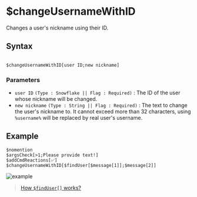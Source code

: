 # $changeUsernameWithID
Changes a user's nickname using their ID.
## Syntax
```

$changeUsernameWithID[user ID;new nickname]
```

### Parameters
- `user ID` `(Type : Snowflake || Flag : Required)` : The ID of the user whose nickname will be changed.
- `new nickname` `(Type : String || Flag : Required)` : The text to change the user's nickname to. It cannot exceed more than 32 characters, using `%username%` will be replaced by real user's username.


## Example
```
$nomention
$argsCheck[>1;Please provide text!]
$addCmdReactions[✅]
$changeUsernameWithID[$findUser[$message[1]];$message[2]]
```

![example](https://user-images.githubusercontent.com/113303649/212552342-49a8cd00-cf8c-40c7-abc6-08805d9fc9af.png)

> [How `$findUser[]` works?](./findUser.md)


